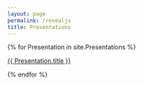 ```yaml
---
layout: page
permalink: /revealjs
title: Presentations
---
```


{% for Presentation in site.Presentations %}
<p><a href="{{ site.url }}{{ Presentation.url }}" target="_blank">{{ Presentation.title }}</a></p>
{% endfor %}
